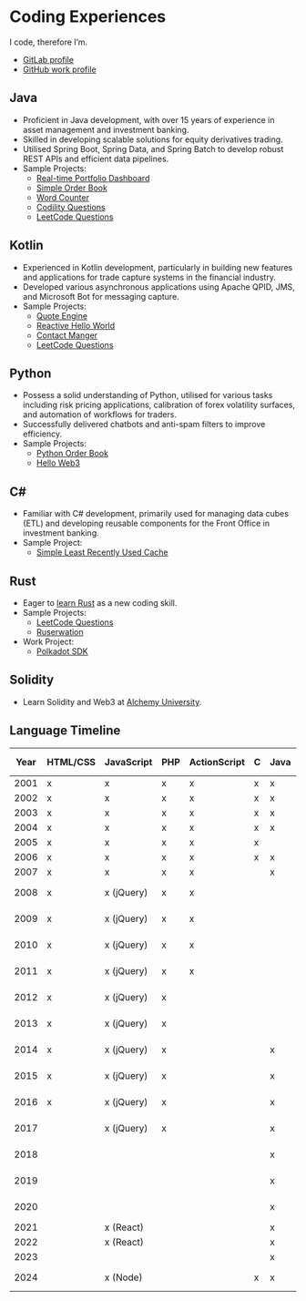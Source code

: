 # Coding Experiences

I code, therefore I’m.

- [GitLab profile](https://gitlab.com/rkfcheung)
- [GitHub work profile](https://github.com/raymondkfcheung)

## Java

- Proficient in Java development, with over 15 years of experience in asset management and investment banking.
- Skilled in developing scalable solutions for equity derivatives trading.
- Utilised Spring Boot, Spring Data, and Spring Batch to develop robust REST APIs and efficient data pipelines.
- Sample Projects:
  - [Real-time Portfolio Dashboard](https://github.com/rkfcheung/java-rm-portfolio)
  - [Simple Order Book](https://gitlab.com/rkfcheung/simple-order-book)
  - [Word Counter](https://github.com/rkfcheung/word-counter-java)
  - [Codility Questions](https://github.com/rkfcheung/coding/tree/main/src/main/java/com/rkfcheung/codility)
  - [LeetCode Questions](https://github.com/rkfcheung/coding/tree/main/src/main/java/com/rkfcheung/leetcode)

## Kotlin

- Experienced in Kotlin development, particularly in building new features and applications for trade capture systems in
  the financial industry.
- Developed various asynchronous applications using Apache QPID, JMS, and Microsoft Bot for messaging capture.
- Sample Projects:
  - [Quote Engine](https://gitlab.com/rkfcheung/quote-engine)
  - [Reactive Hello World](https://github.com/rkfcheung/reactive-hello)
  - [Contact Manger](https://github.com/rkfcheung/kotlin-contact-manager)
  - [LeetCode Questions](https://github.com/rkfcheung/coding/tree/main/src/main/kotlin/com/rkfcheung/leetcode)

## Python

- Possess a solid understanding of Python, utilised for various tasks including risk pricing applications, calibration
  of forex volatility surfaces, and automation of workflows for traders.
- Successfully delivered chatbots and anti-spam filters to improve efficiency.
- Sample Projects:
  - [Python Order Book](https://gitlab.com/rkfcheung/python-order-book)
  - [Hello Web3](https://github.com/rkfcheung/hello-web3)

## C#

- Familiar with C# development, primarily used for managing data cubes (ETL) and developing reusable components for the
  Front Office in investment banking.
- Sample Project:
  - [Simple Least Recently Used Cache](https://github.com/rkfcheung/SimpleLruCache)

## Rust

- Eager to [learn Rust](src/main/rust/README.md) as a new coding skill.
- Sample Projects:
  - [LeetCode Questions](https://github.com/rkfcheung/coding/tree/main/src/main/rust/src/leetcode)
  - [Ruserwation](https://github.com/rkfcheung/ruserwation)
- Work Project:
  - [Polkadot SDK](https://github.com/raymondkfcheung/polkadot-sdk)

## Solidity

- Learn Solidity and Web3 at [Alchemy University](https://www.alchemy.com/university/courses).

## Language Timeline

| Year | HTML/CSS | JavaScript | PHP | ActionScript | C   | Java | Shell          | SQL              | VB.NET/VBA | C++ | MATLAB | C#  | ColdFusion | Python | Objective-C | R   | Swift | Lua | Kotlin | Rust | Solidity |
| ---- | -------- | ---------- | --- | ------------ | --- | ---- | -------------- | ---------------- | ---------- | --- | ------ | --- | ---------- | ------ | ----------- | --- | ----- | --- | ------ | ---- | -------- |
| 2001 | x        | x          | x   | x            | x   | x    | x (Bourne)     |                  |            |     |        |     |            |        |             |     |       |     |        |      |          |
| 2002 | x        | x          | x   | x            | x   | x    | x (Bourne)     | x (MySQL)        | x          | x   |        |     |            |        |             |     |       |     |        |      |          |
| 2003 | x        | x          | x   | x            | x   | x    | x (Bourne)     | x (MySQL)        | x          | x   |        |     |            |        |             |     |       |     |        |      |          |
| 2004 | x        | x          | x   | x            | x   | x    | x (Bourne)     | x (MySQL)        |            |     | x      |     |            |        |             |     |       |     |        |      |          |
| 2005 | x        | x          | x   | x            | x   |      | x (DCL)        | x (Oracle)       |            | x   | x      |     |            |        |             |     |       |     |        |      |          |
| 2006 | x        | x          | x   | x            | x   | x    | x (Korn)       | x (Oracle)       |            |     |        |     |            |        |             |     |       |     |        |      |          |
| 2007 | x        | x          | x   | x            |     | x    | x (Korn)       | x (Oracle)       |            |     |        | x   |            |        |             |     |       |     |        |      |          |
| 2008 | x        | x (jQuery) | x   | x            |     |      | x (PowerShell) | x (MSSQL)        | x          | x   |        | x   | x          | x      |             |     |       |     |        |      |          |
| 2009 | x        | x (jQuery) | x   | x            |     |      | x (PowerShell) | x (MSSQL)        | x          |     |        | x   | x          | x      |             |     |       |     |        |      |          |
| 2010 | x        | x (jQuery) | x   | x            |     |      | x (PowerShell) | x (MSSQL)        | x          |     |        | x   | x          | x      |             |     |       |     |        |      |          |
| 2011 | x        | x (jQuery) | x   | x            |     |      | x (PowerShell) | x (MSSQL)        | x          |     |        | x   | x          | x      | x           |     |       |     |        |      |          |
| 2012 | x        | x (jQuery) | x   |              |     |      | x (PowerShell) | x (MSSQL)        | x          |     | x      | x   | x          | x      | x           | x   |       |     |        |      |          |
| 2013 | x        | x (jQuery) | x   |              |     |      | x (PowerShell) | x (MSSQL)        | x          |     | x      | x   | x          |        | x           | x   |       |     |        |      |          |
| 2014 | x        | x (jQuery) | x   |              |     | x    | x (PowerShell) | x (MSSQL)        | x          |     | x      | x   | x          |        | x           | x   | x     |     |        |      |          |
| 2015 | x        | x (jQuery) | x   |              |     | x    | x (PowerShell) | x (MSSQL+MySQL)  | x          |     |        |     | x          |        |             |     |       |     |        |      |          |
| 2016 | x        | x (jQuery) | x   |              |     | x    | x (PowerShell) | x (MSSQL+MySQL)  |            |     |        |     | x          |        |             |     |       | x   |        |      |          |
| 2017 |          | x (jQuery) | x   |              |     | x    | x (Bash)       | x (MySQL+Oracle) |            |     |        | x   |            | x      |             |     |       | x   |        |      |          |
| 2018 |          |            |     |              |     | x    | x (Bash)       | x (MSSQL+Oracle) | x          |     |        | x   |            | x      |             | x   |       | x   |        |      |          |
| 2019 |          |            |     |              |     | x    | x (Bash)       | x (MSSQL+Oracle) | x          |     |        | x   |            | x      |             |     |       |     | x      |      |          |
| 2020 |          |            |     |              |     | x    | x (Bash)       | x (MSSQL+Oracle) | x          |     |        | x   |            | x      |             |     |       |     | x      |      |          |
| 2021 |          | x (React)  |     |              |     | x    | x (Bash)       | x (PostgreSQL)   |            |     |        |     |            | x      |             |     |       |     | x      |      |          |
| 2022 |          | x (React)  |     |              |     | x    | x (Bash)       | x (PostgreSQL)   |            |     |        |     |            | x      |             |     |       |     | x      |      |          |
| 2023 |          |            |     |              |     | x    | x (Bash)       | x (Oracle)       |            |     |        |     |            | x      |             |     |       |     | x      |      |          |
| 2024 |          | x (Node)   |     |              | x   | x    | x (Bash)       | x (Oracle+MySQL) |            |     |        |     |            | x      |             |     |       |     | x      | x    | x        |
